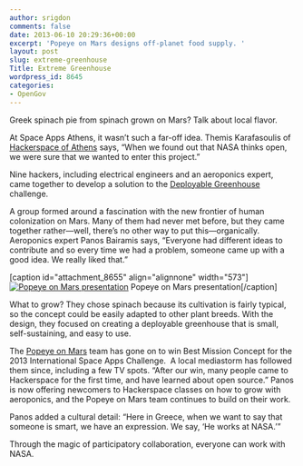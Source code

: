 ```yaml
---
author: srigdon
comments: false
date: 2013-06-10 20:29:36+00:00
excerpt: 'Popeye on Mars designs off-planet food supply. '
layout: post
slug: extreme-greenhouse
Title: Extreme Greenhouse
wordpress_id: 8645
categories:
- OpenGov
---
```


Greek spinach pie from spinach grown on Mars? Talk about local flavor.

At Space Apps Athens, it wasn’t such a far-off idea. Themis Karafasoulis of [Hackerspace of Athens](http://hackerspace.gr/wiki/Category:Events) says, “When we found out that NASA thinks open, we were sure that we wanted to enter this project.”

Nine hackers, including electrical engineers and an aeroponics expert, came together to develop a solution to the [Deployable Greenhouse](http://spaceappschallenge.org/challenge/deployable-greenhouse/) challenge.

A group formed around a fascination with the new frontier of human colonization on Mars. Many of them had never met before, but they came together rather—well, there’s no other way to put this—organically. Aeroponics expert Panos Bairamis says, “Everyone had different ideas to contribute and so every time we had a problem, someone came up with a good idea. We really liked that.”

[caption id="attachment_8655" align="alignnone" width="573"][![Popeye on Mars presentation](http://open.nasa.gov/wp-content/uploads/2013/06/spaceapps2013_Athens_Popeye-presentation.jpeg)](http://open.nasa.gov/wp-content/uploads/2013/06/spaceapps2013_Athens_Popeye-presentation.jpeg) Popeye on Mars presentation[/caption]

What to grow? They chose spinach because its cultivation is fairly typical, so the concept could be easily adapted to other plant breeds. With the design, they focused on creating a deployable greenhouse that is small, self-sustaining, and easy to use.

The [Popeye on Mars](http://spaceappschallenge.org/project/pom/) team has gone on to win Best Mission Concept for the 2013 International Space Apps Challenge.  A local mediastorm has followed them since, including a few TV spots. “After our win, many people came to Hackerspace for the first time, and have learned about open source.” Panos is now offering newcomers to Hackerspace classes on how to grow with aeroponics, and the Popeye on Mars team continues to build on their work.

Panos added a cultural detail: “Here in Greece, when we want to say that someone is smart, we have an expression. We say, ‘He works at NASA.’”

Through the magic of participatory collaboration, everyone can work with NASA.
